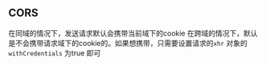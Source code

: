 ## CORS

在同域的情况下，发送请求默认会携带当前域下的cookie
在跨域的情况下，默认是不会携带请求域下的cookie的。如果想携带，只需要设置请求的`xhr` 对象的`withCredentials` 为true 即可
